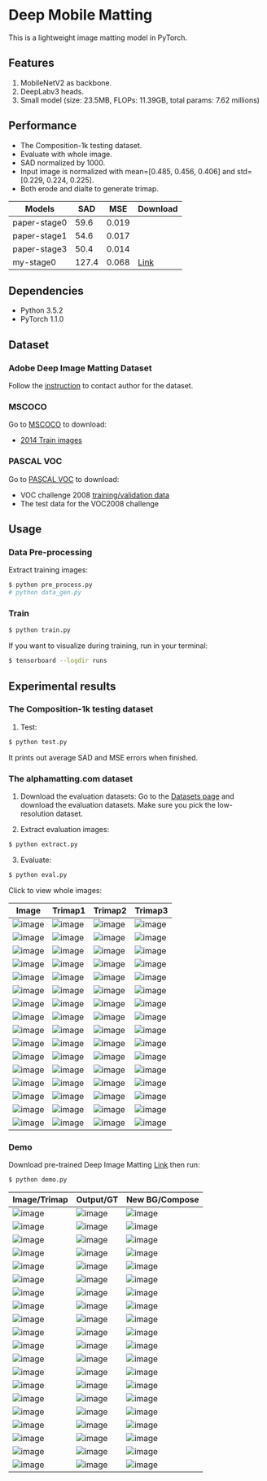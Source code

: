 # Deep Mobile Matting
This is a lightweight image matting model in PyTorch.

## Features

1. MobileNetV2 as backbone.
2. DeepLabv3 heads.
3. Small model (size: 23.5MB, FLOPs: 11.39GB, total params: 7.62 millions)

## Performance
- The Composition-1k testing dataset.
- Evaluate with whole image.
- SAD normalized by 1000.
- Input image is normalized with mean=[0.485, 0.456, 0.406] and std=[0.229, 0.224, 0.225].
- Both erode and dialte to generate trimap.

|Models|SAD|MSE|Download|
|---|---|---|---|
|paper-stage0|59.6|0.019||
|paper-stage1|54.6|0.017||
|paper-stage3|50.4|0.014||
|my-stage0|127.4|0.068|[Link](https://github.com/foamliu/Deep-Image-Matting-v2/releases/download/v1.0/BEST_checkpoint.tar)|

## Dependencies

- Python 3.5.2
- PyTorch 1.1.0

## Dataset
### Adobe Deep Image Matting Dataset
Follow the [instruction](https://sites.google.com/view/deepimagematting) to contact author for the dataset.

### MSCOCO
Go to [MSCOCO](http://cocodataset.org/#download) to download:
* [2014 Train images](http://images.cocodataset.org/zips/train2014.zip)


### PASCAL VOC
Go to [PASCAL VOC](http://host.robots.ox.ac.uk/pascal/VOC/) to download:
* VOC challenge 2008 [training/validation data](http://host.robots.ox.ac.uk/pascal/VOC/voc2008/VOCtrainval_14-Jul-2008.tar)
* The test data for the VOC2008 challenge

## Usage
### Data Pre-processing
Extract training images:
```bash
$ python pre_process.py
# python data_gen.py
```

### Train
```bash
$ python train.py
```

If you want to visualize during training, run in your terminal:
```bash
$ tensorboard --logdir runs
```

## Experimental results

### The Composition-1k testing dataset

1. Test:
```bash
$ python test.py
```

It prints out average SAD and MSE errors when finished.

### The alphamatting.com dataset

1. Download the evaluation datasets: Go to the [Datasets page](http://www.alphamatting.com/datasets.php) and download the evaluation datasets. Make sure you pick the low-resolution dataset.

2. Extract evaluation images:
```bash
$ python extract.py
```

3. Evaluate:
```bash
$ python eval.py
```

Click to view whole images:

Image | Trimap1 | Trimap2 | Trimap3|
|---|---|---|---|
|![image](https://github.com/foamliu/Deep-Mobile-Matting/raw/master/data/alphamatting/input_lowres/doll.png) |![image](https://github.com/foamliu/Deep-Mobile-Matting/raw/master/data/alphamatting/trimap_lowres/Trimap1/doll.png)|![image](https://github.com/foamliu/Deep-Mobile-Matting/raw/master/data/alphamatting/trimap_lowres/Trimap2/doll.png)|![image](https://github.com/foamliu/Deep-Mobile-Matting/raw/master/data/alphamatting/trimap_lowres/Trimap3/doll.png)|
|![image](https://github.com/foamliu/Deep-Mobile-Matting/raw/master/data/alphamatting/input_lowres/doll.png) |![image](https://github.com/foamliu/Deep-Mobile-Matting/raw/master/images/alphamatting/output_lowres/Trimap1/doll.png)|![image](https://github.com/foamliu/Deep-Mobile-Matting/raw/master/images/alphamatting/output_lowres/Trimap2/doll.png)|![image](https://github.com/foamliu/Deep-Mobile-Matting/raw/master/images/alphamatting/output_lowres/Trimap3/doll.png)|
|![image](https://github.com/foamliu/Deep-Mobile-Matting/raw/master/data/alphamatting/input_lowres/donkey.png) |![image](https://github.com/foamliu/Deep-Mobile-Matting/raw/master/data/alphamatting/trimap_lowres/Trimap1/donkey.png)|![image](https://github.com/foamliu/Deep-Mobile-Matting/raw/master/data/alphamatting/trimap_lowres/Trimap2/donkey.png)|![image](https://github.com/foamliu/Deep-Mobile-Matting/raw/master/data/alphamatting/trimap_lowres/Trimap3/donkey.png)|
|![image](https://github.com/foamliu/Deep-Mobile-Matting/raw/master/data/alphamatting/input_lowres/donkey.png) |![image](https://github.com/foamliu/Deep-Mobile-Matting/raw/master/images/alphamatting/output_lowres/Trimap1/donkey.png)|![image](https://github.com/foamliu/Deep-Mobile-Matting/raw/master/images/alphamatting/output_lowres/Trimap2/donkey.png)|![image](https://github.com/foamliu/Deep-Mobile-Matting/raw/master/images/alphamatting/output_lowres/Trimap3/donkey.png)|
|![image](https://github.com/foamliu/Deep-Mobile-Matting/raw/master/data/alphamatting/input_lowres/elephant.png) |![image](https://github.com/foamliu/Deep-Mobile-Matting/raw/master/data/alphamatting/trimap_lowres/Trimap1/elephant.png)|![image](https://github.com/foamliu/Deep-Mobile-Matting/raw/master/data/alphamatting/trimap_lowres/Trimap2/elephant.png)|![image](https://github.com/foamliu/Deep-Mobile-Matting/raw/master/data/alphamatting/trimap_lowres/Trimap3/elephant.png)|
|![image](https://github.com/foamliu/Deep-Mobile-Matting/raw/master/data/alphamatting/input_lowres/elephant.png) |![image](https://github.com/foamliu/Deep-Mobile-Matting/raw/master/images/alphamatting/output_lowres/Trimap1/elephant.png)|![image](https://github.com/foamliu/Deep-Mobile-Matting/raw/master/images/alphamatting/output_lowres/Trimap2/elephant.png)|![image](https://github.com/foamliu/Deep-Mobile-Matting/raw/master/images/alphamatting/output_lowres/Trimap3/elephant.png)|
|![image](https://github.com/foamliu/Deep-Mobile-Matting/raw/master/data/alphamatting/input_lowres/net.png) |![image](https://github.com/foamliu/Deep-Mobile-Matting/raw/master/data/alphamatting/trimap_lowres/Trimap1/net.png)|![image](https://github.com/foamliu/Deep-Mobile-Matting/raw/master/data/alphamatting/trimap_lowres/Trimap2/net.png)|![image](https://github.com/foamliu/Deep-Mobile-Matting/raw/master/data/alphamatting/trimap_lowres/Trimap3/net.png)|
|![image](https://github.com/foamliu/Deep-Mobile-Matting/raw/master/data/alphamatting/input_lowres/net.png) |![image](https://github.com/foamliu/Deep-Mobile-Matting/raw/master/images/alphamatting/output_lowres/Trimap1/net.png)|![image](https://github.com/foamliu/Deep-Mobile-Matting/raw/master/images/alphamatting/output_lowres/Trimap2/net.png)|![image](https://github.com/foamliu/Deep-Mobile-Matting/raw/master/images/alphamatting/output_lowres/Trimap3/net.png)|
|![image](https://github.com/foamliu/Deep-Mobile-Matting/raw/master/data/alphamatting/input_lowres/pineapple.png) |![image](https://github.com/foamliu/Deep-Mobile-Matting/raw/master/data/alphamatting/trimap_lowres/Trimap1/pineapple.png)|![image](https://github.com/foamliu/Deep-Mobile-Matting/raw/master/data/alphamatting/trimap_lowres/Trimap2/pineapple.png)|![image](https://github.com/foamliu/Deep-Mobile-Matting/raw/master/data/alphamatting/trimap_lowres/Trimap3/pineapple.png)|
|![image](https://github.com/foamliu/Deep-Mobile-Matting/raw/master/data/alphamatting/input_lowres/pineapple.png) |![image](https://github.com/foamliu/Deep-Mobile-Matting/raw/master/images/alphamatting/output_lowres/Trimap1/pineapple.png)|![image](https://github.com/foamliu/Deep-Mobile-Matting/raw/master/images/alphamatting/output_lowres/Trimap2/pineapple.png)|![image](https://github.com/foamliu/Deep-Mobile-Matting/raw/master/images/alphamatting/output_lowres/Trimap3/pineapple.png)|
|![image](https://github.com/foamliu/Deep-Mobile-Matting/raw/master/data/alphamatting/input_lowres/plant.png) |![image](https://github.com/foamliu/Deep-Mobile-Matting/raw/master/data/alphamatting/trimap_lowres/Trimap1/plant.png)|![image](https://github.com/foamliu/Deep-Mobile-Matting/raw/master/data/alphamatting/trimap_lowres/Trimap2/plant.png)|![image](https://github.com/foamliu/Deep-Mobile-Matting/raw/master/data/alphamatting/trimap_lowres/Trimap3/plant.png)|
|![image](https://github.com/foamliu/Deep-Mobile-Matting/raw/master/data/alphamatting/input_lowres/plant.png) |![image](https://github.com/foamliu/Deep-Mobile-Matting/raw/master/images/alphamatting/output_lowres/Trimap1/plant.png)|![image](https://github.com/foamliu/Deep-Mobile-Matting/raw/master/images/alphamatting/output_lowres/Trimap2/plant.png)|![image](https://github.com/foamliu/Deep-Mobile-Matting/raw/master/images/alphamatting/output_lowres/Trimap3/plant.png)|
|![image](https://github.com/foamliu/Deep-Mobile-Matting/raw/master/data/alphamatting/input_lowres/plasticbag.png) |![image](https://github.com/foamliu/Deep-Mobile-Matting/raw/master/data/alphamatting/trimap_lowres/Trimap1/plasticbag.png)|![image](https://github.com/foamliu/Deep-Mobile-Matting/raw/master/data/alphamatting/trimap_lowres/Trimap2/plasticbag.png)|![image](https://github.com/foamliu/Deep-Mobile-Matting/raw/master/data/alphamatting/trimap_lowres/Trimap3/plasticbag.png)|
|![image](https://github.com/foamliu/Deep-Mobile-Matting/raw/master/data/alphamatting/input_lowres/plasticbag.png) |![image](https://github.com/foamliu/Deep-Mobile-Matting/raw/master/images/alphamatting/output_lowres/Trimap1/plasticbag.png)|![image](https://github.com/foamliu/Deep-Mobile-Matting/raw/master/images/alphamatting/output_lowres/Trimap2/plasticbag.png)|![image](https://github.com/foamliu/Deep-Mobile-Matting/raw/master/images/alphamatting/output_lowres/Trimap3/plasticbag.png)|
|![image](https://github.com/foamliu/Deep-Mobile-Matting/raw/master/data/alphamatting/input_lowres/troll.png) |![image](https://github.com/foamliu/Deep-Mobile-Matting/raw/master/data/alphamatting/trimap_lowres/Trimap1/troll.png)|![image](https://github.com/foamliu/Deep-Mobile-Matting/raw/master/data/alphamatting/trimap_lowres/Trimap2/troll.png)|![image](https://github.com/foamliu/Deep-Mobile-Matting/raw/master/data/alphamatting/trimap_lowres/Trimap3/troll.png)|
|![image](https://github.com/foamliu/Deep-Mobile-Matting/raw/master/data/alphamatting/input_lowres/troll.png) |![image](https://github.com/foamliu/Deep-Mobile-Matting/raw/master/images/alphamatting/output_lowres/Trimap1/troll.png)|![image](https://github.com/foamliu/Deep-Mobile-Matting/raw/master/images/alphamatting/output_lowres/Trimap2/troll.png)|![image](https://github.com/foamliu/Deep-Mobile-Matting/raw/master/images/alphamatting/output_lowres/Trimap3/troll.png)|

### Demo
Download pre-trained Deep Image Matting [Link](https://github.com/foamliu/Deep-Mobile-Matting/releases/download/v1.0/BEST_checkpoint.tar) then run:
```bash
$ python demo.py
```

Image/Trimap | Output/GT | New BG/Compose | 
|---|---|---|
|![image](https://github.com/foamliu/Deep-Mobile-Matting/raw/master/images/0_image.png)  | ![image](https://github.com/foamliu/Deep-Mobile-Matting/raw/master/images/0_out.png)   | ![image](https://github.com/foamliu/Deep-Mobile-Matting/raw/master/images/0_new_bg.png) |
|![image](https://github.com/foamliu/Deep-Mobile-Matting/raw/master/images/0_trimap.png) | ![image](https://github.com/foamliu/Deep-Mobile-Matting/raw/master/images/0_alpha.png) | ![image](https://github.com/foamliu/Deep-Mobile-Matting/raw/master/images/0_compose.png)|
|![image](https://github.com/foamliu/Deep-Mobile-Matting/raw/master/images/1_image.png)  | ![image](https://github.com/foamliu/Deep-Mobile-Matting/raw/master/images/1_out.png)   | ![image](https://github.com/foamliu/Deep-Mobile-Matting/raw/master/images/1_new_bg.png) | 
|![image](https://github.com/foamliu/Deep-Mobile-Matting/raw/master/images/1_trimap.png) | ![image](https://github.com/foamliu/Deep-Mobile-Matting/raw/master/images/1_alpha.png) | ![image](https://github.com/foamliu/Deep-Mobile-Matting/raw/master/images/1_compose.png)|
|![image](https://github.com/foamliu/Deep-Mobile-Matting/raw/master/images/2_image.png)  | ![image](https://github.com/foamliu/Deep-Mobile-Matting/raw/master/images/2_out.png)   | ![image](https://github.com/foamliu/Deep-Mobile-Matting/raw/master/images/2_new_bg.png) |
|![image](https://github.com/foamliu/Deep-Mobile-Matting/raw/master/images/2_trimap.png) | ![image](https://github.com/foamliu/Deep-Mobile-Matting/raw/master/images/2_alpha.png) | ![image](https://github.com/foamliu/Deep-Mobile-Matting/raw/master/images/2_compose.png)|
|![image](https://github.com/foamliu/Deep-Mobile-Matting/raw/master/images/3_image.png)  | ![image](https://github.com/foamliu/Deep-Mobile-Matting/raw/master/images/3_out.png)   | ![image](https://github.com/foamliu/Deep-Mobile-Matting/raw/master/images/3_new_bg.png) |
|![image](https://github.com/foamliu/Deep-Mobile-Matting/raw/master/images/3_trimap.png) | ![image](https://github.com/foamliu/Deep-Mobile-Matting/raw/master/images/3_alpha.png) | ![image](https://github.com/foamliu/Deep-Mobile-Matting/raw/master/images/3_compose.png)|
|![image](https://github.com/foamliu/Deep-Mobile-Matting/raw/master/images/4_image.png)  | ![image](https://github.com/foamliu/Deep-Mobile-Matting/raw/master/images/4_out.png)   | ![image](https://github.com/foamliu/Deep-Mobile-Matting/raw/master/images/4_new_bg.png) |
|![image](https://github.com/foamliu/Deep-Mobile-Matting/raw/master/images/4_trimap.png) | ![image](https://github.com/foamliu/Deep-Mobile-Matting/raw/master/images/4_alpha.png) | ![image](https://github.com/foamliu/Deep-Mobile-Matting/raw/master/images/4_compose.png)|
|![image](https://github.com/foamliu/Deep-Mobile-Matting/raw/master/images/5_image.png)  | ![image](https://github.com/foamliu/Deep-Mobile-Matting/raw/master/images/5_out.png)   | ![image](https://github.com/foamliu/Deep-Mobile-Matting/raw/master/images/5_new_bg.png) |
|![image](https://github.com/foamliu/Deep-Mobile-Matting/raw/master/images/5_trimap.png) | ![image](https://github.com/foamliu/Deep-Mobile-Matting/raw/master/images/5_alpha.png) | ![image](https://github.com/foamliu/Deep-Mobile-Matting/raw/master/images/5_compose.png)|
|![image](https://github.com/foamliu/Deep-Mobile-Matting/raw/master/images/6_image.png)  | ![image](https://github.com/foamliu/Deep-Mobile-Matting/raw/master/images/6_out.png)   | ![image](https://github.com/foamliu/Deep-Mobile-Matting/raw/master/images/6_new_bg.png) |
|![image](https://github.com/foamliu/Deep-Mobile-Matting/raw/master/images/6_trimap.png) | ![image](https://github.com/foamliu/Deep-Mobile-Matting/raw/master/images/6_alpha.png) | ![image](https://github.com/foamliu/Deep-Mobile-Matting/raw/master/images/6_compose.png)|
|![image](https://github.com/foamliu/Deep-Mobile-Matting/raw/master/images/7_image.png)  | ![image](https://github.com/foamliu/Deep-Mobile-Matting/raw/master/images/7_out.png)   | ![image](https://github.com/foamliu/Deep-Mobile-Matting/raw/master/images/7_new_bg.png) |
|![image](https://github.com/foamliu/Deep-Mobile-Matting/raw/master/images/7_trimap.png) | ![image](https://github.com/foamliu/Deep-Mobile-Matting/raw/master/images/7_alpha.png) | ![image](https://github.com/foamliu/Deep-Mobile-Matting/raw/master/images/7_compose.png)|
|![image](https://github.com/foamliu/Deep-Mobile-Matting/raw/master/images/8_image.png)  | ![image](https://github.com/foamliu/Deep-Mobile-Matting/raw/master/images/8_out.png)   | ![image](https://github.com/foamliu/Deep-Mobile-Matting/raw/master/images/8_new_bg.png) |
|![image](https://github.com/foamliu/Deep-Mobile-Matting/raw/master/images/8_trimap.png) | ![image](https://github.com/foamliu/Deep-Mobile-Matting/raw/master/images/8_alpha.png) | ![image](https://github.com/foamliu/Deep-Mobile-Matting/raw/master/images/8_compose.png)|
|![image](https://github.com/foamliu/Deep-Mobile-Matting/raw/master/images/9_image.png)  | ![image](https://github.com/foamliu/Deep-Mobile-Matting/raw/master/images/9_out.png)   | ![image](https://github.com/foamliu/Deep-Mobile-Matting/raw/master/images/9_new_bg.png) |
|![image](https://github.com/foamliu/Deep-Mobile-Matting/raw/master/images/9_trimap.png) | ![image](https://github.com/foamliu/Deep-Mobile-Matting/raw/master/images/9_alpha.png) | ![image](https://github.com/foamliu/Deep-Mobile-Matting/raw/master/images/9_compose.png)|
